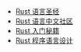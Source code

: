 - [Rust 语言圣经](https://course.rs/about-book.html)
- [Rust 语言中文社区](https://rustcc.cn/)
- [Rust 入门秘籍](https://rust-book.junmajinlong.com/)
- [Rust 程序语言设计](https://rustwiki.org/zh-CN/book/ch07-02-defining-modules-to-control-scope-and-privacy.html)